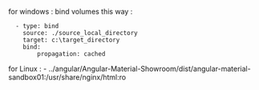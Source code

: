 for windows : bind volumes this way :

      - type: bind
        source: ./source_local_directory
        target: c:\target_directory
        bind:
            propagation: cached


for Linux :
        -  ../angular/Angular-Material-Showroom/dist/angular-material-sandbox01:/usr/share/nginx/html:ro